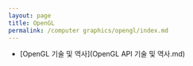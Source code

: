 ```yaml
---
layout: page
title: OpenGL
permalink: /computer graphics/opengl/index.md
---
```

- [OpenGL 기술 및 역사](OpenGL API 기술 및 역사.md)
